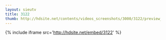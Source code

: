 ```yaml
---
layout: sieutv
title: 3122
thumb: http://hdsite.net/contents/videos_screenshots/3000/3122/preview_360p.mp4.jpg
---
```

{% include iframe src='http://hdsite.net/embed/3122' %}
 

